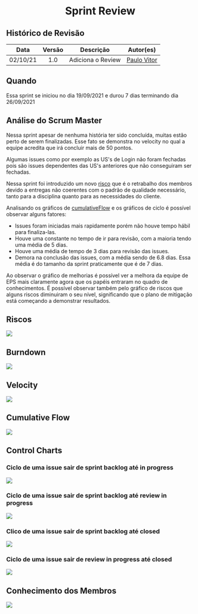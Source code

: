 <h1 style="text-align: center">Sprint Review</h1>

## Histórico de Revisão
| Data | Versão | Descrição | Autor(es)|
|:----:|:------:|:---------:|:--------:|
| 02/10/21 | 1.0 | Adiciona o Review | [Paulo Vitor](https://github.com/PauloVitorRocha) |

## Quando
Essa sprint se iniciou no dia 19/09/2021 e durou 7 dias terminando dia 26/09/2021

## Análise do Scrum Master

Nessa sprint apesar de nenhuma história ter sido concluída, muitas estão perto de serem finalizadas. Esse fato se demonstra no velocity no qual a equipe acredita que irá concluir mais de 50 pontos.

Algumas issues como por exemplo as US's de Login não foram fechadas pois são issues dependentes das US's anteriores que não conseguiram ser fechadas.

Nessa sprint foi introduzido um novo [risco](#risco) que é o retrabalho dos membros devido a entregas não coerentes com o padrão de qualidade necessário, tanto para a disciplina quanto para as necessidades do cliente.

Analisando os gráficos de [cumulativeFlow](#cumulative-flow) e os gráficos de ciclo é possível observar alguns fatores:

- Issues foram iniciadas mais rapidamente porém não houve tempo hábil para finaliza-las.
- Houve uma constante no tempo de ir para revisão, com a maioria tendo uma média de 5 dias.
- Houve uma média de tempo de 3 dias para revisão das issues.
- Demora na conclusão das issues, com a média sendo de 6.8 dias. Essa média é do tamanho da sprint praticamente que é de 7 dias.

Ao observar o gráfico de melhorias é possível ver a melhora da equipe de EPS mais claramente agora que os papéis entraram no quadro de conhecimentos. É possível observar também pelo gráfico de riscos que alguns riscos diminuiram o seu nível, significando que o plano de mitigação está começando a demonstrar resultados.


## Riscos

[![](riscos.png)](graficoRiscos.png)

## Burndown
[![](burndown.png)](burndown.png)

## Velocity
[![](velocity.png)](velocity.png)

## Cumulative Flow
[![](cumulativeFlow.png)](cumulativeFlow.png)

## Control Charts

### Ciclo de uma issue sair de sprint backlog até in progress
[![](backlogToProgress.png)](backlogToProgress.png)


### Ciclo de uma issue sair de sprint backlog até review in progress
[![](backlogToReview.png)](backlogToReview.png)

### Clico de uma issue sair de sprint backlog até closed
[![](backlogToClosed.png)](backlogToClosed.png)

### Ciclo de uma issue sair de review in progress até closed
[![](reviewToClosed.png)](reviewToClosed.png)

## Conhecimento dos Membros
[![](graficoMelhoria.png)](graficoMelhoria.png)




